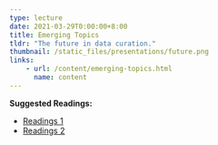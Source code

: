 ```yaml
---
type: lecture
date: 2021-03-29T0:00:00+8:00
title: Emerging Topics
tldr: "The future in data curation."
thumbnail: /static_files/presentations/future.png
links: 
    - url: /content/emerging-topics.html
      name: content
---
```

**Suggested Readings:**
- [Readings 1](http://example.com)
- [Readings 2](http://example.com)
